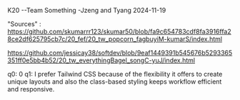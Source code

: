 K20 --Team Something -Jzeng and Tyang 2024-11-19

"Sources" :  
https://github.com/skumarrr123/skumar50/blob/fa9c654783cdf8fa3916ffa28ce2df625795cb7c/20_fef/20_tw_popcorn_fagbuyiM-kumarS/index.html

https://github.com/jessicay38/softdev/blob/9eaf1449391b545676b5293365351ff0e5bb4b52/20_tw_everythingBagel_songC-yuJ/index.html

q0: 0 q1: I prefer Tailwind CSS because of the flexibility it offers to create unique layouts and also the class-based styling keeps workflow efficient and responsive.
